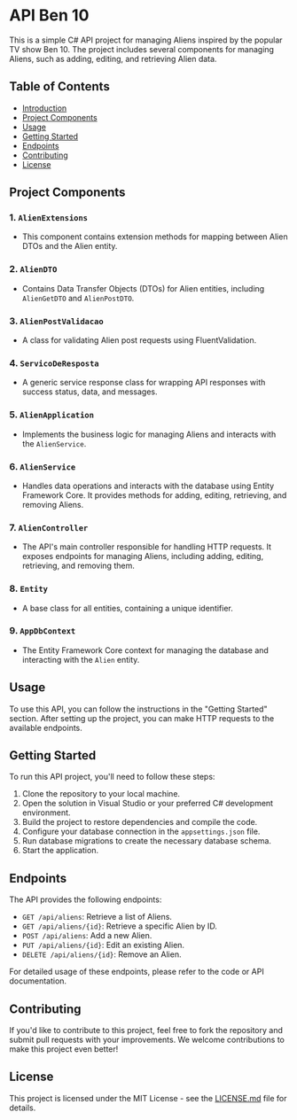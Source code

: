 # API Ben 10

This is a simple C# API project for managing Aliens inspired by the popular TV show Ben 10. The project includes several components for managing Aliens, such as adding, editing, and retrieving Alien data.

## Table of Contents
- [Introduction](#api-ben-10)
- [Project Components](#project-components)
- [Usage](#usage)
- [Getting Started](#getting-started)
- [Endpoints](#endpoints)
- [Contributing](#contributing)
- [License](#license)

## Project Components

### 1. `AlienExtensions`
- This component contains extension methods for mapping between Alien DTOs and the Alien entity.

### 2. `AlienDTO`
- Contains Data Transfer Objects (DTOs) for Alien entities, including `AlienGetDTO` and `AlienPostDTO`.

### 3. `AlienPostValidacao`
- A class for validating Alien post requests using FluentValidation.

### 4. `ServicoDeResposta`
- A generic service response class for wrapping API responses with success status, data, and messages.

### 5. `AlienApplication`
- Implements the business logic for managing Aliens and interacts with the `AlienService`.

### 6. `AlienService`
- Handles data operations and interacts with the database using Entity Framework Core. It provides methods for adding, editing, retrieving, and removing Aliens.

### 7. `AlienController`
- The API's main controller responsible for handling HTTP requests. It exposes endpoints for managing Aliens, including adding, editing, retrieving, and removing them.

### 8. `Entity`
- A base class for all entities, containing a unique identifier.

### 9. `AppDbContext`
- The Entity Framework Core context for managing the database and interacting with the `Alien` entity.

## Usage

To use this API, you can follow the instructions in the "Getting Started" section. After setting up the project, you can make HTTP requests to the available endpoints.

## Getting Started

To run this API project, you'll need to follow these steps:

1. Clone the repository to your local machine.
2. Open the solution in Visual Studio or your preferred C# development environment.
3. Build the project to restore dependencies and compile the code.
4. Configure your database connection in the `appsettings.json` file.
5. Run database migrations to create the necessary database schema.
6. Start the application.

## Endpoints

The API provides the following endpoints:

- `GET /api/aliens`: Retrieve a list of Aliens.
- `GET /api/aliens/{id}`: Retrieve a specific Alien by ID.
- `POST /api/aliens`: Add a new Alien.
- `PUT /api/aliens/{id}`: Edit an existing Alien.
- `DELETE /api/aliens/{id}`: Remove an Alien.

For detailed usage of these endpoints, please refer to the code or API documentation.

## Contributing

If you'd like to contribute to this project, feel free to fork the repository and submit pull requests with your improvements. We welcome contributions to make this project even better!

## License

This project is licensed under the MIT License - see the [LICENSE.md](LICENSE.md) file for details.
